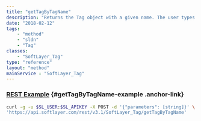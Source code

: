 ```yaml
---
title: "getTagByTagName"
description: "Returns the Tag object with a given name. The user types in the tag name and this method returns the tag with that name. "
date: "2018-02-12"
tags:
    - "method"
    - "sldn"
    - "Tag"
classes:
    - "SoftLayer_Tag"
type: "reference"
layout: "method"
mainService : "SoftLayer_Tag"
---
```


### [REST Example](#getTagByTagName-example) <a href="/article/rest/"><i class="fas fa-question"></i></a> {#getTagByTagName-example .anchor-link} 
```bash
curl -g -u $SL_USER:$SL_APIKEY -X POST -d '{"parameters": [string]}' \
'https://api.softlayer.com/rest/v3.1/SoftLayer_Tag/getTagByTagName'
```
